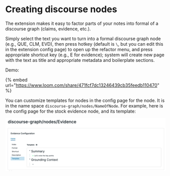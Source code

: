 # Creating discourse nodes

The extension makes it easy to factor parts of your notes into formal of a discourse graph (claims, evidence, etc.).&#x20;

Simply select the text you want to turn into a formal discourse graph node (e.g., QUE, CLM, EVD), then press hotkey (default is `\`, but you can edit this in the extension config page) to open up the refactor menu, and press appropriate shortcut key (e.g., E for evidence); system will create new page with the text as title and appropriate metadata and boilerplate sections.

Demo:

{% embed url="https://www.loom.com/share/471fcf7dc13246439cb35feedb110470" %}

You can customize templates for nodes in the config page for the node. It is in the name space `discourse-graph/nodes/NameOfNode`. For example, here is the config page for the stock evidence node, and its template:

![](<../.gitbook/assets/CleanShot 2022-03-09 at 23.40.33.png>)
